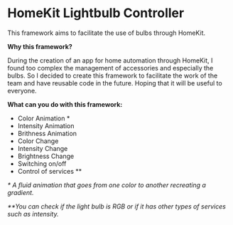 # HomeKit Lightbulb Controller

This framework aims to facilitate the use of bulbs through HomeKit.

__Why this framework?__

During the creation of an app for home automation through HomeKit, I found too complex the management of accessories and especially the bulbs.
So I decided to create this framework to facilitate the work of the team and have reusable code in the future.
Hoping that it will be useful to everyone. 

__What can you do with this framework:__

- Color Animation *
- Intensity Animation
- Brithness Animation
- Color Change
- Intensity Change
- Brightness Change
- Switching on/off
- Control of services **


_* A fluid animation that goes from one color to another recreating a gradient._

_**You can check if the light bulb is RGB or if it has other types of services such as intensity._



